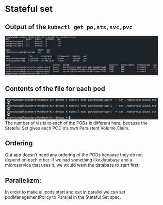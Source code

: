 # Stateful set
## Output of the `kubectl get po,sts,svc,pvc`

![Image1](./images/statefulset1.jpeg)

## Contents of the file for each pod

![Image2](./images/statefulset2.jpeg)
The number of visits to each of the PODs is different here, because the Stateful Set gives each POD it's own Persistent Volume Claim.

## Ordering
Our app doesn't need any ordering of the PODs because they do not depend on each other. If we had something like database and a microservice that uses it, we would want the database to start first.

## Parallelizm:
In order to make all pods start and exit in parallel we can set podManagementPolicy to Parallel in the Stateful Set spec.